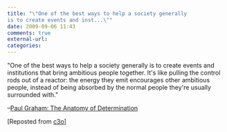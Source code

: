 ```yaml
---
title: "\"One of the best ways to help a society generally
is to create events and inst...\""
date: 2009-09-06 11:43
comments: true
external-url:
categories:
---
```

"One of the best ways to help a society generally is to create events and institutions that bring ambitious people together. It's like pulling the control rods out of a reactor: the energy they emit encourages other ambitious people, instead of being absorbed by the normal people they're usually surrounded with."

–[Paul Graham: The Anatomy of Determination][1]

[Reposted from [c3o][2]]

  [1]: http://www.paulgraham.com/determination.html#f2n
  [2]: http://soup.c3o.org/post/27640430/One-of-the-best-ways-to-help
